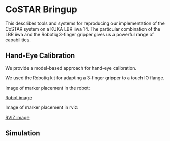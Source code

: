 # CoSTAR Bringup

This describes tools and systems for reproducing our implementation of the CoSTAR system on a KUKA LBR iiwa 14. The particular combination of the LBR iiwa and the Robotiq 3-finger gripper gives us a powerful range of capabilities.

## Hand-Eye Calibration

We provide a model-based approach for hand-eye calibration.

We used the Robotiq kit for adapting a 3-finger gripper to a touch IO flange. 

Image of marker placement in the robot:

[Robot image](https://git.lcsr.jhu.edu/cpaxton3/costar_stack/raw/master/costar_bringup/doc/marker_in_hand_robot.jpg)

Image of marker placement in rviz:

[RVIZ image](https://git.lcsr.jhu.edu/cpaxton3/costar_stack/raw/master/costar_bringup/doc/marker_in_hand_rviz.png)

## Simulation



